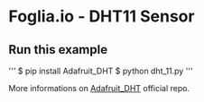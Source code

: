 # Foglia.io - DHT11 Sensor

## Run this example
'''
$ pip install Adafruit_DHT
$ python dht_11.py
'''

More informations on [Adafruit_DHT](https://github.com/adafruit/Adafruit_Python_DHT) official repo.